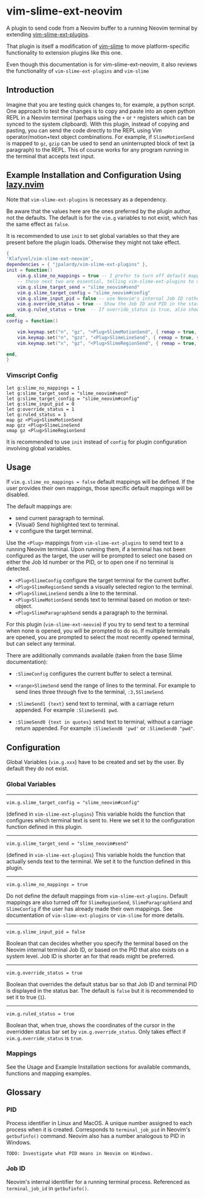 # vim-slime-ext-neovim

A plugin to send code from a Neovim buffer to a running Neovim terminal by extending [vim-slime-ext-plugins](https://github.com/jpalardy/vim-slime-ext-plugins/).

That plugin is itself a modification of [vim-slime](https://github.com/jpalardy/vim-slime) to move platform-specific functionality to extension plugins like this one.

Even though this documentation is for vim-slime-ext-neovim, it also reviews the functionality of `vim-slime-ext-plugins` and `vim-slime`

## Introduction

Imagine that you are testing quick changes to, for example, a python script.  One approach to test the changes is to copy and paste into an open python REPL in a Neovim terminal (perhaps using the `+` or `*` registers which can be synced to the system clipboard).  With this plugin, instead of copying and pasting, you can send the code directly to the REPL using Vim operator/motion+text object combinations. For example, if `SlimeMotionSend` is mapped to `gz`, `gzip` can be used to send an uninterrupted block of text (a paragraph) to the REPL. This of course works for any program running in the terminal that accepts text input.

## Example Installation and Configuration Using [lazy.nvim](https://github.com/folke/lazy.nvim)

Note that `vim-slime-ext-plugins` is necessary as a dependency.

Be aware that the values here are the ones preferred by the plugin author, not the defaults. The default is for the `vim.g` variables to not exist, which has the same effect as `false`.

It is recommended to use `init` to set global variables so that they are present before the plugin loads. Otherwise they might not take effect.

```lua
{
'Klafyvel/vim-slime-ext-neovim',
dependencies = { "jpalardy/vim-slime-ext-plugins" },
init = function()
	vim.g.slime_no_mappings = true -- I prefer to turn off default mappings; see below for more details
	-- these next two are essential, telling vim-slime-ext-plugins to use the functions from this plugin
	vim.g.slime_target_send = "slime_neovim#send"
	vim.g.slime_target_config = "slime_neovim#config"
	vim.g.slime_input_pid = false -- use Neovim's internal Job ID rather than PID to select a terminal
	vim.g.override_status = true -- Show the Job ID and PID in the status bar of a terminal
	vim.g.ruled_status = true  -- If override_status is true, also show the cursor position in the status bar
end,
config = function()

	vim.keymap.set("n", "gz", "<Plug>SlimeMotionSend", { remap = true, silent = false })
	vim.keymap.set("n", "gzz", "<Plug>SlimeLineSend", { remap = true, silent = false })
	vim.keymap.set("x", "gz", "<Plug>SlimeRegionSend", { remap = true, silent = false })

end,
}
```

### Vimscript Config

```vim
let g:slime_no_mappings = 1
let g:slime_target_send = "slime_neovim#send"
let g:slime_target_config = "slime_neovim#config"
let g:slime_input_pid = 0
let g:override_status = 1
let g:ruled_status = 1
map gz <Plug>SlimeMotionSend
map gzz <Plug>SlimeLineSend
xmap gz <Plug>SlimeRegionSend
```


It is recommended to use `init` instead of `config` for plugin configuration involving global variables.

## Usage

If `vim.g.slime_no_mappings = false` default mappings will be defined. If the user provides their own mappings, those specific default mappings will be disabled. 


The default mappings are:

- <C-c><C-c> send current paragraph to terminal.
- {Visual}<c-c><c-c>  Send highlighted text to terminal.
- <c-c>v configure the target terminal.

Use the `<Plug>` mappings from `vim-slime-ext-plugins` to send text to a running Neovim terminal. Upon running them, if a terminal has not been configured as the target, the user will be prompted to select one based on either the Job Id number or the PID, or to open one if no terminal is detected.

- `<Plug>SlimeConfig` configure the target terminal for the current buffer.
- `<Plug>SlimeRegionSend` sends a visually selected region to the terminal.
- `<Plug>SlimeLineSend` sends a line to the terminal.
- `<Plug>SlimeMotionSend` sends text to terminal based on motion or text-object.
- `<Plug>SlimeParagraphSend` sends a paragraph to the terminal.

For this plugin (`vim-slime-ext-neovim`) if you try to send text to a terminal when none is opened, you will be prompted to do so. If multiple terminals are opened, you are prompted to select the most recently opened terminal, but can select any terminal.

There are additionally commands available (taken from the base Slime documentation):

- `:SlimeConfig` configures the current buffer to select a terminal.
- `<range>SlimeSend` send the range of lines to the terminal. For example to send lines three through five to the terminal, `:3,5SlimeSend`.

- `:SlimeSend1 {text}` send text to terminal, with a carriage return appended. For example `:SlimeSend1 pwd`.

- `:SlimeSend0 {text in quotes}` send text to terminal, without a carriage return appended. For example `:SlimeSend0 'pwd'`  or  `:SlimeSend0 "pwd"`.


## Configuration


Global Variables (`vim.g.xxx`)  have to be created and set by the user.  By default they do not exist.


### Global Variables

---


```
vim.g.slime_target_config = "slime_neovim#config"
```

(defined in `vim-slime-ext-plugins`) This variable holds the function that configures which terminal text is sent to. Here we set it to the configuration function defined in this plugin.


---


```
vim.g.slime_target_send = "slime_neovim#send"
```

(defined in `vim-slime-ext-plugins`) This variable holds the function that actually sends text to the terminal. We set it to the function defined in this plugin.


---


```
vim.g.slime_no_mappings = true
```

Do not define the default mappings from `vim-slime-ext-plugins`. Default mappings are also turned off for `SlimeRegionSend`, `SlimeParagraphSend` and `SlimeConfig` if the user has already made their own mappings.  See documentation of `vim-slime-ext-plugins` or `vim-slime` for more details.


---


```
vim.g.slime_input_pid = false
```

Boolean that can decides whether you specify the terminal based on the Neovim internal terminal Job ID, or based on the PID that also exists on a system level. Job ID is shorter an for that reads might be preferred.


---

```
vim.g.override_status = true
```

Boolean that overrides the default status bar so that Job ID and terminal PID is displayed in the status bar. The default is `false` but it is recommended to set it to true (`1`).


---


```
vim.g.ruled_status = true
```

Boolean that, when true, shows the coordinates of the cursor in the overridden status bar set by `vim.g.override_status`. Only takes effect if `vim.g.override_status` is `true`.


### Mappings

See the Usage and Example Installation sections for available commands, functions and mapping examples.


## Glossary

### PID
   Process identifier in Linux and MacOS. A unique number assigned to
    each process when it is created. Corresponds to `terminal_job_pid`
    in Neovim's `getbufinfo()` command. Neovim also has a number analogous to PID in Windows.

    TODO: Investigate what PID means in Neovim on Windows.

### Job ID
   Neovim's internal identifier for a running terminal process.
    Referenced as `terminal_job_id` in `getbufinfo()`.
